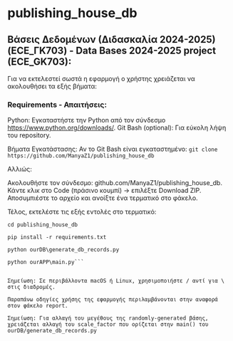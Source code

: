 # publishing_house_db

## Βάσεις Δεδομένων (Διδασκαλία 2024-2025) (ECE_ΓK703) - Data Bases 2024-2025 project (ECE_GK703):

Για να εκτελεστεί σωστά η εφαρμογή ο χρήστης χρειάζεται να ακολουθήσει τα εξής βήματα:

### Requirements - Απαιτήσεις:

Python: Εγκαταστήστε την Python από τον σύνδεσμο https://www.python.org/downloads/.
Git Bash (optional): Για εύκολη λήψη του repository.

Βήματα Εγκατάστασης:
Αν το Git Bash είναι εγκαταστημένο: `git clone https://github.com/ManyaZ1/publishing_house_db`

Αλλιώς:

Ακολουθήστε τον σύνδεσμο: github.com/ManyaZ1/publishing_house_db.
Κάντε κλικ στο Code (πράσινο κουμπί) -> επιλέξτε Download ZIP. 
Αποσυμπιέστε το αρχείο και ανοίξτε ένα τερματικό στο φάκελο.

Τέλος, εκτελέστε τις εξής εντολές στο τερματικό:

```
cd publishing_house_db 

pip install -r requirements.txt

python ourDB\generate_db_records.py

python ourAPP\main.py```


Σημείωση: Σε περιβάλλοντα macOS ή Linux, χρησιμοποιήστε / αντί για \ στις διαδρομές. 

Παραπάνω oδηγίες χρήσης της εφαρμογής περιλαμβάνονται στην αναφορά στον φάκελο report.

Σημείωση: Για αλλαγή του μεγέθους της randomly-generated βάσης, χρειάζεται αλλαγή του scale_factor που ορίζεται στην main() του ourDB/generate_db_records.py
